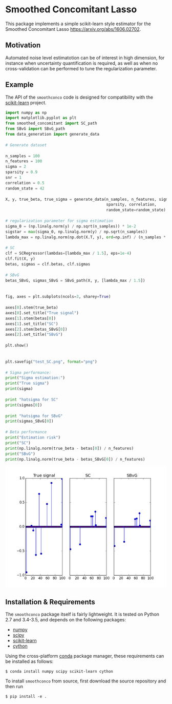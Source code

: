 # Smoothed Concomitant Lasso


This package implements a simple scikit-learn style estimator for the Smoothed Concomitant Lasso https://arxiv.org/abs/1606.02702.

## Motivation

Automated noise level estimatotion can be of interest in high dimension, for instance when uncertainty quantification is required, as well as when no cross-validation can be performed to tune the regularization parameter.

## Example

The API of the ``smoothconco`` code is designed for compatibility with the [scikit-learn](http://scikit-learn.org) project.

```python
import numpy as np
import matplotlib.pyplot as plt
from smoothed_concomitant import SC_path
from SBvG import SBvG_path
from data_generation import generate_data

# Generate dataset

n_samples = 100
n_features = 100
sigma = 2
sparsity = 0.9
snr = 1
correlation = 0.5
random_state = 42

X, y, true_beta, true_sigma = generate_data(n_samples, n_features, sigma, snr,
                                            sparsity, correlation,
                                            random_state=random_state)

# regularization parameter for sigma estimation
sigma_0 = (np.linalg.norm(y) / np.sqrt(n_samples)) * 1e-2
sigstar = max(sigma_0, np.linalg.norm(y) / np.sqrt(n_samples))
lambda_max = np.linalg.norm(np.dot(X.T, y), ord=np.inf) / (n_samples * sigstar)

# SC
clf = SCRegressor(lambdas=[lambda_max / 1.5], eps=1e-4)
clf.fit(X, y)
betas, sigmas = clf.betas, clf.sigmas

# SBvG
betas_SBvG, sigmas_SBvG = SBvG_path(X, y, [lambda_max / 1.5])


fig, axes = plt.subplots(ncols=3, sharey=True)

axes[0].stem(true_beta)
axes[0].set_title("True signal")
axes[1].stem(betas[0])
axes[1].set_title("SC")
axes[2].stem(betas_SBvG[0])
axes[2].set_title("SBvG")

plt.show()


plt.savefig("test_SC.png", format="png")

# Sigma performance:
print("Sigma estimation:")
print("True sigma")
print(sigma)

print "hatsigma for SC"
print(sigmas[0])

print "hatsigma for SBvG"
print(sigmas_SBvG[0])

# Beta performance
print("Estimation risk")
print("SC")
print(np.linalg.norm(true_beta - betas[0]) / n_features)
print("SBvG")
print(np.linalg.norm(true_beta - betas_SBvG[0]) / n_features)
```

![Simple Illustration of SC ](test_SC.png)


## Installation & Requirements

The ``smoothconco`` package itself is fairly lightweight. It is tested on Python 2.7 and 3.4-3.5, and depends on the following packages:

- [numpy](http://numpy.org)
- [scipy](http://scipy.org)
- [scikit-learn](http://scikit-learn.org)
- [cython](http://cython.org/)

Using the cross-platform [conda](http://conda.pydata.org/miniconda.html)
package manager, these requirements can be installed as follows:

```
$ conda install numpy scipy scikit-learn cython
```

To install ``smoothconco`` from source, first download the source repository and then run


```
$ pip install -e .
```
